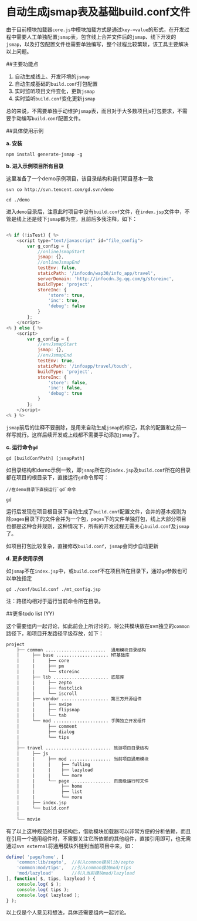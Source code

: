自动生成jsmap表及基础build.conf文件
==========

由于目前模块加载器`core.js`中模块加载方式是通过`key->value`的形式，在开发过程中需要人工单独配置`jsmap`表，包含线上合并文件后的`jsmap`、线下开发的`jsmap`，以及打包配置文件也需要单独编写，整个过程比较繁琐，该工具主要解决以上问题。

##主要功能点

1. 自动生成线上、开发环境的`jsmap`
2. 自动生成基础的`build.conf`打包配置
3. 实时监听项目文件变化，更新`jsmap`
4. 实时监听`build.conf`变化更新`jsmap`

总的来说，不需要单独手动维护`jsmap`表，而且对于大多数项目js打包要求，不需要手动编写`build.conf`配置文件。

##具体使用示例

**a. 安装** 

```
npm install generate-jsmap -g
```

**b. 进入示例项目所有目录**

这里准备了一个demo示例项目，该目录结构和我们项目基本一致

```
svn co http://svn.tencent.com/gd.svn/demo

cd ./demo
```

进入`demo`目录后，注意此时项目中没有`build.conf`文件，在`index.jsp`文件中，不管是线上还是线下`jsmap`都为空，且前后多我注释，如下：

```javascript

<% if (!isTest) { %>
    <script type="text/javascript" id="file_config">
        var g_config = {
            //onlineJsmapStart
            jsmap: {},
            //onlineJsmapEnd
            testEnv: false,
            staticPath: '/infocdn/wap30/info_app/travel',
            serverDomain: 'http://infocdn.3g.qq.com/g/storeinc',
            buildType: 'project',
            storeInc: {
                'store': true,
                'inc': true,
                'debug': false
            }
        };
    </script>
<% } else { %>
    <script>
        var g_config = {
            //envJsmapStart
            jsmap: {},
            //envJsmapEnd
            testEnv: true,
            staticPath: '/infoapp/travel/touch',
            buildType: 'project',
            storeInc: {
                'store': false,
                'inc': false,
                'debug': true
            }
        };
    </script>
<% } %>
```

`jsmap`前后的注释不要删除，是用来自动生成`jsmap`的标记，其余的配置和之前一样写就行。这样后续开发或上线都不需要手动添加`jsmap`了。

**c. 运行命令`gd`**

```
gd [buildConfPath] [jsmapPath]
```

如目录结构和demo示例一致，即`jsmap`所在的`index.jsp`及`build.conf`所在的目录都在项目的根目录下，直接运行`gd`命令即可：

```
//在demo目录下直接运行`gd`命令

gd
```

运行后发现在项目根目录下自动生成了`build.conf`配置文件，合并的基本规则为除`pages`目录下的文件合并为一个包，`pages`下的文件单独打包，线上大部分项目也都是这种合并规则，这种情况下，所有的开发过程无需关心`build.conf`及`jsmap`了。

如项目打包比较复杂，直接修改`build.conf`，`jsmap`会同步自动更新

**d. 更多使用示例**

如`jsmap`不在`index.jsp`中，或`build.conf`不在项目所在目录下，通过`gd`参数也可以单独指定

```
gd ./conf/build.conf ./mt_config.jsp 
```

注：路径均相对于运行当前命令所在目录。

##更多todo list (YY)

这个需要组内一起讨论，如此前会上所讨论的，将公共模块放在svn独立的`common`路径下，和项目开发路径平级存放，如下：

```html
project
    ├── common .......................  通用模块目录结构
    |     ├── base .................... MT基础库
    |     |     ├── core
    |     |     ├── pm
    |     |     └── storeinc
    |     ├── lib ..................... 底层库
    |     |     ├── zepto
    |     |     ├── fastclick
    |     |     └── iscroll
    |     ├── vendor .................. 第三方开源组件
    |     |     ├── swipe
    |     |     ├── flipsnap
    |     |     └── tab
    |     └── mod ..................... 手腾独立开发组件
    |           ├── comment
    |           ├── dialog
    |           └── tips
    |       
    ├── travel ......................... 旅游项目目录结构
    |     ├── js
    |     |     ├── mod ................ 当前项目通用模块
    |     |     |    ├── fullimg
    |     |     |    ├── lazyload
    |     |     |    └── more
    |     |     └── page ............... 页面级运行时文件
    |     |          ├── home
    |     |          ├── list
    |     |          └── more
    |     ├── index.jsp
    |     └── build.conf
    |
    └── movie
```

有了以上这种规范的目录结构后，借助模块加载器可以非常方便的分析依赖，而且在引用一个通用组件时，不需要关注它所依赖的其他组件，直接引用即可，也无需通过`svn external`将通用模块外链到当前项目中来，如：

```javascript
define( 'page/home', [ 
    'common:lib/zepto',  //引入common模块lib/zepto
    'common:mod/tips',   //引入common模块mod/tips
    'mod/lazyload'       //引入当前模块mod/lazyload
], function( $, tips, lazyload ) {
    console.log( $ );
    console.log( tips );
    console.log( lazyload );
} );
```

以上仅是个人意见和想法，具体还需要组内一起讨论。


